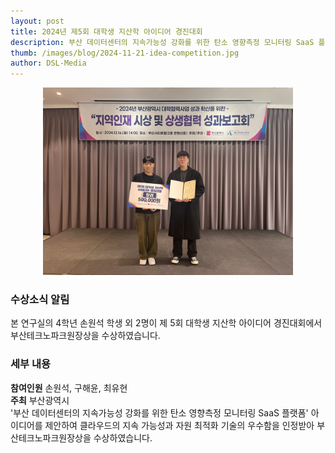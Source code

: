```yaml
---
layout: post 
title: 2024년 제5회 대학생 지산학 아이디어 경진대회
description: 부산 데이터센터의 지속가능성 강화를 위한 탄소 영향측정 모니터링 SaaS 플랫폼을 주제로 부산테크노파크원장상 수상
thumb: /images/blog/2024-11-21-idea-competition.jpg
author: DSL-Media
---
```


<div  align='center'>
<figure> 
    <img src="/images/blog/2024-11-21-idea-competition.jpg" alt="제5회 대학생 지산학 아이디어 경진대회 부산테크노파크원장상 수상" style="width:400px; height:auto;">
    <figcaption align='center'> </figcaption>
</figure>
</div>

### 수상소식 알림
본 연구실의 4학년 손원석 학생 외 2명이 제 5회 대학생 지산학 아이디어 경진대회에서 부산테크노파크원장상을 수상하였습니다.

### 세부 내용
**참여인원** 손원석, 구해윤, 최유현  
**주최** 부산광역시  
'부산 데이터센터의 지속가능성 강화를 위한 탄소 영향측정 모니터링 SaaS 플랫폼' 아이디어를 제안하여 클라우드의 지속 가능성과 자원 최적화 기술의 우수함을 인정받아 부산테크노파크원장상을 수상하였습니다.
